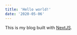 ```yaml
---
title: 'Hello world!'
date: '2020-05-06'
---
```


This is my blog built with [NextJS](https://nextjs.org/).
